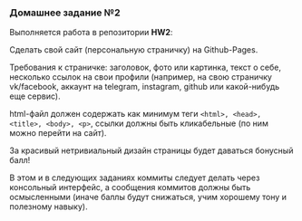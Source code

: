 ### Домашнее задание №2

Выполняется работа в репозитории **HW2**: 

Сделать свой сайт (персональную страничку) на Github-Pages. 

Требования к страничке: заголовок, фото или картинка, текст о себе, несколько ссылок на свои профили (например, на свою страничку vk/facebook, аккаунт на telegram, instagram, github или какой-нибудь еще сервис).

html-файл должен содержать как минимум теги `<html>, <head>, <title>, <body>, <p>`, ссылки должны быть кликабельные (по ним можно перейти на сайт).

За красивый нетривиальный дизайн страницы будет даваться бонусный балл!

В этом и в следующих заданиях коммиты следует делать через консольный интерфейс, а сообщения коммитов должны быть осмысленными (иначе баллы будут снижаться, учим хорошему тону и полезному навыку).
